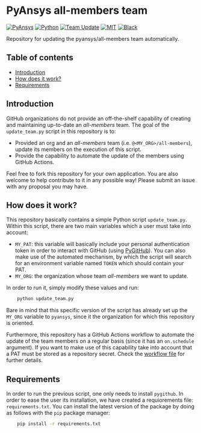 # PyAnsys all-members team

[![PyAnsys](https://img.shields.io/badge/Py-Ansys-ffc107.svg?logo=data:image/png;base64,iVBORw0KGgoAAAANSUhEUgAAABAAAAAQCAIAAACQkWg2AAABDklEQVQ4jWNgoDfg5mD8vE7q/3bpVyskbW0sMRUwofHD7Dh5OBkZGBgW7/3W2tZpa2tLQEOyOzeEsfumlK2tbVpaGj4N6jIs1lpsDAwMJ278sveMY2BgCA0NFRISwqkhyQ1q/Nyd3zg4OBgYGNjZ2ePi4rB5loGBhZnhxTLJ/9ulv26Q4uVk1NXV/f///////69du4Zdg78lx//t0v+3S88rFISInD59GqIH2esIJ8G9O2/XVwhjzpw5EAam1xkkBJn/bJX+v1365hxxuCAfH9+3b9/+////48cPuNehNsS7cDEzMTAwMMzb+Q2u4dOnT2vWrMHu9ZtzxP9vl/69RVpCkBlZ3N7enoDXBwEAAA+YYitOilMVAAAAAElFTkSuQmCC)](https://docs.pyansys.com/)
[![Python](https://img.shields.io/badge/Python-%3E%3D3.7-blue)](https://www.python.org/)
[![Team Update](https://github.com/pyansys/pyansys-all-members/actions/workflows/team_update.yml/badge.svg)](https://github.com/pyansys/pyansys-all-members/actions/workflows/team_update.yml)
[![MIT](https://img.shields.io/badge/License-MIT-yellow.svg)](https://opensource.org/licenses/MIT)
[![Black](https://img.shields.io/badge/code%20style-black-000000.svg?style=flat)](https://github.com/psf/black)

Repository for updating the pyansys/all-members team automatically.

## Table of contents

<!--ts-->
   * [Introduction](#introduction)
   * [How does it work?](#how-does-it-work?)
   * [Requirements](#requirements)
<!--te-->


## Introduction
GitHub organizations do not provide an off-the-shelf capability of creating
and maintaining up-to-date an *all-members* team. The goal of the ``update_team.py`` script
in this repository is to:

* Provided an org and an *all-members* team (i.e. ``@<MY_ORG>/all-members``), update its
members on the execution of this script.
* Provide the capability to automate the update of the members using GitHub Actions.

Feel free to fork this repository for your own application. You are also welcome to help
contribute to it in any possible way! Please submit an issue with any proposal you may have.

## How does it work?
This repository basically contains a simple Python script ``update_team.py``. Within this
script, there are two main variables which a user must take into account:

* ``MY_PAT``: this variable will basically include your personal authentication token in order
to interact with GitHub (using [PyGitHub](https://github.com/PyGithub/PyGithub)). You can also
make use of the automated mechanism, by which the script will search for an environment variable
named ``TOKEN`` which should contain your PAT.
* ``MY_ORG``: the organization whose team *all-members* we want to update.

In order to run it, simply modify these values and run:

```bash
    python update_team.py
```

Bare in mind that this specific version of the script has already set up the ``MY_ORG`` variable
to ``pyansys``, since it the organization for which this repository is oriented.

Furthermore, this repository has a GitHub Actions workflow to automate the update of the team
members on a regular basis (since it has an ``on.schedule`` argument). If you want to make use of
this capability take into account that a PAT must be stored as a repository secret. Check the 
[workflow file](https://github.com/pyansys/pyansys-all-members/blob/main/.github/workflows/team_update.yml)
for further details.

## Requirements
In order to run the previous script, one only needs to install ``pygithub``. In order to ease the
user its installation, we have created a requiorements file: ``requirements.txt``. You can install
the latest version of the package by doing as follows with the ``pip`` package manager:

```bash
    pip install -r requirements.txt
```